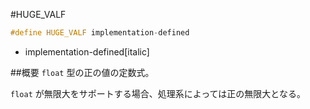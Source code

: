 #HUGE_VALF
```cpp
#define HUGE_VALF implementation-defined
```
* implementation-defined[italic]

##概要
`float` 型の正の値の定数式。

`float` が無限大をサポートする場合、処理系によっては正の無限大となる。

